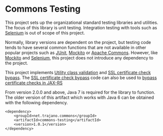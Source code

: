 Commons Testing
===============

This project sets up the organizational standard testing libraries and
utilities.  The focus of this library is unit testing.  Integration testing
with tools such as [Selenium] is out of scope of this project.

Normally, library versions are dependent on the project, but testing code 
tends to have several common functions that are not available in other popular 
projects such as [JUnit][], [Mockito][] or [Apache Commons][].  However, like
[Mockito][] and [Selenium][], this project does not introduce any dependency
to the project.

This project implements [Utility class validation][1] and 
[SSL certificate check bypass][2].  The [SSL certificate check bypass][2] code
can also be used to [bypass certificate checks in JAX-RS][3] 

From version 2.0.0 and above, Java 7 is required for the library to function.
The older version of this artifact which works with Java 6 can be obtained with
the following dependency.

    <dependency>
        <groupId>net.trajano.commons</groupId>
        <artifactId>commons-testing</artifactId>
        <version>1.0.1</version>
    </dependency>
 

[1]: http://www.trajano.net/2013/04/covering-utility-classes/
[2]: http://www.trajano.net/2006/07/ssl-bypass-with-httpunit/
[3]: http://www.trajano.net/2015/02/ssl-certificate-bypass-for-jax-rs/
[JUnit]: http://junit.org/
[Mockito]: http://code.google.com/p/mockito/
[Apache Commons]: http://commons.apache.org/
[Selenium]: http://www.seleniumhq.org/
